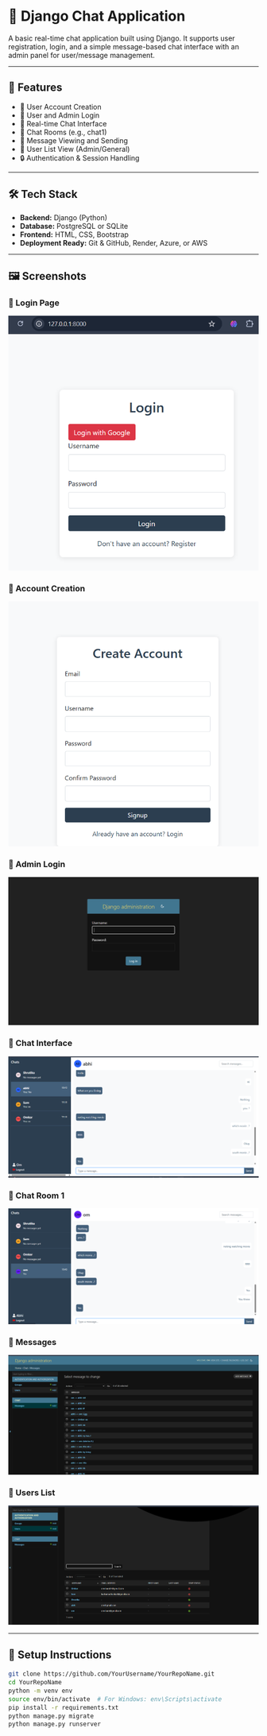 # 💬 Django Chat Application

A basic real-time chat application built using Django. It supports user registration, login, and a simple message-based chat interface with an admin panel for user/message management.

---

## 🚀 Features

- 👤 User Account Creation 
- 🔐 User and Admin Login 
- 💬 Real-time Chat Interface
- 📂 Chat Rooms (e.g., chat1) 
- 📨 Message Viewing and Sending 
- 👥 User List View (Admin/General) 
- 🔒 Authentication & Session Handling  

---

## 🛠 Tech Stack

- **Backend:** Django (Python)
- **Database:** PostgreSQL or SQLite 
- **Frontend:** HTML, CSS, Bootstrap
- **Deployment Ready:** Git & GitHub, Render, Azure, or AWS

---

## 🖼️ Screenshots


### 🔹 Login Page
![Login](screenshots/Login.png)

### 🔹 Account Creation
![Account Create](screenshots/Account%20create.png)

### 🔹 Admin Login
![Admin Login](screenshots/Admin%20Login.png)



### 🔹 Chat Interface
![Chat](screenshots/Chat.png)

### 🔹 Chat Room 1
![Chat1](screenshots/chat1.png)

### 🔹 Messages
![Messages](screenshots/Messages.png)

### 🔹 Users List
![Users](screenshots/Users.png)

---

## 📁 Setup Instructions

```bash
git clone https://github.com/YourUsername/YourRepoName.git
cd YourRepoName
python -m venv env
source env/bin/activate  # For Windows: env\Scripts\activate
pip install -r requirements.txt
python manage.py migrate
python manage.py runserver
